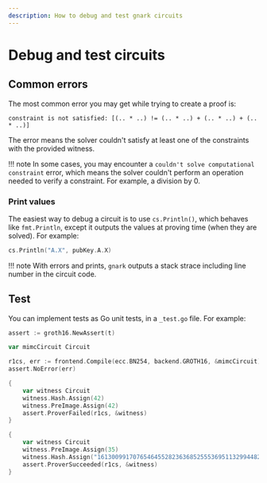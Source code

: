 ```yaml
---
description: How to debug and test gnark circuits
---
```


# Debug and test circuits

## Common errors

The most common error you may get while trying to create a proof is:

```no-lang
constraint is not satisfied: [(.. * ..) != (.. * ..) + (.. * ..) + (.. * ..)]
```

The error means the solver couldn't satisfy at least one of the constraints with the provided
witness.

!!! note
    In some cases, you may encounter a `couldn't solve computational constraint` error, which means
    the solver couldn't perform an operation needed to verify a constraint.
    For example, a division by 0.

### Print values

The easiest way to debug a circuit is to use `cs.Println()`, which behaves like `fmt.Println`, except
it outputs the values at proving time (when they are solved). For example:

```go
cs.Println("A.X", pubKey.A.X)
```

!!! note
    With errors and prints, `gnark` outputs a stack strace including line number in the circuit code.

## Test

You can implement tests as Go unit tests, in a `_test.go` file. For example:

```go
assert := groth16.NewAssert(t)

var mimcCircuit Circuit

r1cs, err := frontend.Compile(ecc.BN254, backend.GROTH16, &mimcCircuit)
assert.NoError(err)

{
    var witness Circuit
    witness.Hash.Assign(42)
    witness.PreImage.Assign(42)
    assert.ProverFailed(r1cs, &witness)
}

{
    var witness Circuit
    witness.PreImage.Assign(35)
    witness.Hash.Assign("16130099170765464552823636852555369511329944820189892919423002775646948828469")
    assert.ProverSucceeded(r1cs, &witness)
}
```
